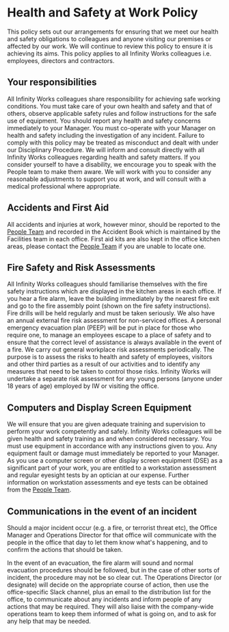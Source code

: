 # Health and Safety at Work Policy
This policy sets out our arrangements for ensuring that we meet our health and safety obligations to colleagues and anyone visiting our premises or affected by our work. We will continue to review this policy to ensure it is achieving its aims. This policy applies to all Infinity Works colleagues i.e. employees, directors and contractors.

## Your responsibilities
All Infinity Works colleagues share responsibility for achieving safe working conditions. You must take care of your own health and safety and that of others, observe applicable safety rules and follow instructions for the safe use of equipment. You should report any health and safety concerns immediately to your Manager. You must co-operate with your Manager on health and safety including the investigation of any incident. Failure to comply with this policy may be treated as misconduct and dealt with under our Disciplinary Procedure. We will inform and consult directly with all Infinity Works colleagues regarding health and safety matters. If you consider yourself to have a disability, we encourage you to speak with the People team to make them aware.  We will work with you to consider any reasonable adjustments to support you at work, and will consult with a medical professional where appropriate. 

## Accidents and First Aid
All accidents and injuries at work, however minor, should be reported to the [People Team](mailto:people@infinityworks.com) and recorded in the Accident Book which is maintained by the Facilities team in each office. First aid kits are also kept in the office kitchen areas, please contact the [People Team](mailto:people@infinityworks.com) if you are unable to locate one.

## Fire Safety and Risk Assessments
All Infinity Works colleagues should familiarise themselves with the fire safety instructions which are displayed in the kitchen areas in each office. If you hear a fire alarm, leave the building immediately by the nearest fire exit and go to the fire assembly point (shown on the fire safety instructions). Fire drills will be held regularly and must be taken seriously. We also have an annual external fire risk assessment for non-serviced offices. A personal emergency evacuation plan (PEEP) will be put in place for those who require one,  to manage an employees escape to a place of safety and to ensure that the correct level of assistance is always available in the event of a fire. We carry out general workplace risk assessments periodically. The purpose is to assess the risks to health and safety of employees, visitors and other third parties as a result of our activities and to identify any measures that need to be taken to control those risks. Infinity Works will undertake a separate risk assessment for any young persons (anyone under 18 years of age) employed by IW or visiting the office.

## Computers and Display Screen Equipment
We will ensure that you are given adequate training and supervision to perform your work competently and safely. Infinity Works colleagues will be given health and safety training as and when considered necessary. You must use equipment in accordance with any instructions given to you. Any equipment fault or damage must immediately be reported to your Manager.
As you use a computer screen or other display screen equipment (DSE) as a significant part of your work, you are entitled to a workstation assessment and regular eyesight tests by an optician at our expense. Further information on workstation assessments and eye tests can be obtained from the  [People Team](mailto:people@infinityworks.com).

## Communications in the event of an incident
Should a major incident occur (e.g. a fire, or terrorist threat etc), the Office Manager and Operations Director for that office will communicate with the people in the office that day to let them know what's happening, and to confirm the actions that should be taken. 

In the event of an evacuation, the fire alarm will sound and normal evacuation procedures should be followed, but in the case of other sorts of incident, the procedure may not be so clear cut. The Operations Director (or designate) will decide on the appropriate course of action, then use the office-specific Slack channel, plus an email to the distribution list for the office, to communicate about any incidents and inform people of any actions that may be required. They will also liaise with the company-wide operations team to keep them informed of what is going on, and to ask for any help that may be needed.
